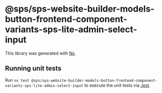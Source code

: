 # @sps/sps-website-builder-models-button-frontend-component-variants-sps-lite-admin-select-input

This library was generated with [Nx](https://nx.dev).

## Running unit tests

Run `nx test @sps/sps-website-builder-models-button-frontend-component-variants-sps-lite-admin-select-input` to execute the unit tests via [Jest](https://jestjs.io).
